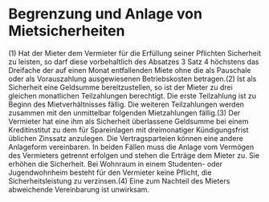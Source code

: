 # Begrenzung und Anlage von Mietsicherheiten

(1) Hat der Mieter dem Vermieter für die Erfüllung seiner Pflichten Sicherheit zu leisten, so darf diese vorbehaltlich des Absatzes 3 Satz 4 höchstens das Dreifache der auf einen Monat entfallenden Miete ohne die als Pauschale oder als Vorauszahlung ausgewiesenen Betriebskosten betragen.(2) Ist als Sicherheit eine Geldsumme bereitzustellen, so ist der Mieter zu drei gleichen monatlichen Teilzahlungen berechtigt. Die erste Teilzahlung ist zu Beginn des Mietverhältnisses fällig. Die weiteren Teilzahlungen werden zusammen mit den unmittelbar folgenden Mietzahlungen fällig.(3) Der Vermieter hat eine ihm als Sicherheit überlassene Geldsumme bei einem Kreditinstitut zu dem für Spareinlagen mit dreimonatiger Kündigungsfrist üblichen Zinssatz anzulegen. Die Vertragsparteien können eine andere Anlageform vereinbaren. In beiden Fällen muss die Anlage vom Vermögen des Vermieters getrennt erfolgen und stehen die Erträge dem Mieter zu. Sie erhöhen die Sicherheit. Bei Wohnraum in einem Studenten- oder Jugendwohnheim besteht für den Vermieter keine Pflicht, die Sicherheitsleistung zu verzinsen.(4) Eine zum Nachteil des Mieters abweichende Vereinbarung ist unwirksam. 


